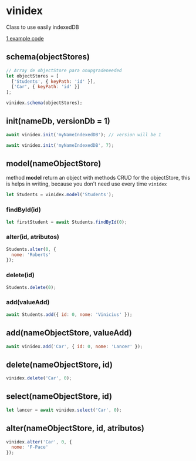 # vinidex

Class to use easily indexedDB

[1 example code](test-async.js)

## schema(objectStores)

```javascript
// Array de objectStore para onupgradeneeded
let objectStores = [
  ['Students', { keyPath: 'id' }],
  ['Car', { keyPath: 'id' }]
];

vinidex.schema(objectStores);
```

## init(nameDb, versionDb = 1)

```javascript
await vinidex.init('myNameIndexedDB'); // version will be 1
```

```javascript
await vinidex.init('myNameIndexedDB', 7);
```

## model(nameObjectStore)

method **model** return an object with methods CRUD for the objectStore, this is helps in writing, because you don't need use every time `vinidex`

```javascript
let Students = vinidex.model('Students');
```

### findById(id)

```javascript
let firstStudent = await Students.findById(0);
```

### alter(id, atributos)

```javascript
Students.alter(0, {
  nome: 'Roberts'
});
```

### delete(id)

```javascript
Students.delete(0);
```

### add(valueAdd)

```javascript
await Students.add({ id: 0, nome: 'Vinicius' });
```

## add(nameObjectStore, valueAdd)

```javascript
await vinidex.add('Car', { id: 0, nome: 'Lancer' });
```

## delete(nameObjectStore, id)

```javascript
vinidex.delete('Car', 0);
```

## select(nameObjectStore, id)

```javascript
let lancer = await vinidex.select('Car', 0);
```

## alter(nameObjectStore, id, atributos)

```javascript
vinidex.alter('Car', 0, {
  nome: 'F-Pace'
});
```
